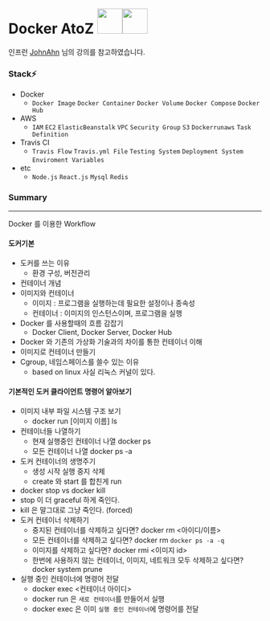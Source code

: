 # Docker AtoZ <code><img width="50" height="50" src="https://www.vectorlogo.zone/logos/docker/docker-icon.svg"></code><code><img width="50" height="50" src="https://user-images.githubusercontent.com/69495129/154376975-37aa19cc-cbe0-439c-ab4f-effa57ba3cab.png"></code>
인프런 [JohnAhn](https://www.inflearn.com/course/%EB%94%B0%EB%9D%BC%ED%95%98%EB%A9%B0-%EB%B0%B0%EC%9A%B0%EB%8A%94-%EB%8F%84%EC%BB%A4-ci) 님의 강의를 참고하였습니다.

### Stack⚡

- Docker
  - `Docker Image` `Docker Container` `Docker Volume` `Docker Compose` `Docker Hub`
- AWS
  -  `IAM` `EC2` `ElasticBeanstalk` `VPC` `Security Group` `S3` `Dockerrunaws` `Task Definition`
- Travis CI
  -  `Travis Flow` `Travis.yml File` `Testing System` `Deployment System` `Enviroment Variables`
- etc
  -  `Node.js` `React.js` `Mysql` `Redis`



### Summary

---

Docker 를 이용한 Workflow

#### 도커기본

- 도커를 쓰는 이유 
  - 환경 구성, 버전관리
- 컨테이너 개념
- 이미지와 컨테이너 
  - 이미지 : 프로그램을 실행하는데 필요한 설정이나 종속성
  - 컨테이너 : 이미지의 인스턴스이며, 프로그램을 실행
- Docker 를 사용할때의 흐름 감잡기
  - Docker Client, Docker Server, Docker Hub
- Docker 와 기존의 가상화 기술과의 차이를 통한 컨테이너 이해
- 이미지로 컨테이너 만들기
- Cgroup, 네임스페이스를 쓸수 있는 이유 
  - based on linux 사실 리눅스 커널이 있다.

#### 기본적인 도커 클라이언트 명령어 알아보기

- 이미지 내부 파일 시스템 구조 보기
  -  docker run [이미지 이름] ls
- 컨테이너들 나열하기
  - 현재 실행중인 컨테이너 나열 docker ps
  - 모든 컨테이너 나열  docker ps -a
- 도커 컨테이너의 생명주기
  -  생성 시작 실행 중지 삭제 
  -  create 와 start 를 합친게 run 
-  docker stop vs docker kill
  -  stop 이 더 graceful 하게 죽인다.
  -  kill 은 말그대로 그냥 죽인다. (forced)
- 도커 컨테이너 삭제하기
  - 중지된 컨테이너를 삭제하고 싶다면? docker rm <아이디/이름>
  - 모든 컨테이너를 삭제하고 싶다면? docker rm `docker ps -a -q`
  - 이미지를 삭제하고 싶다면? docker rmi <이미지 id>
  - 한번에 사용하지 않는 컨테이너, 이미지, 네트워크 모두 삭제하고 싶다면? docker system prune
- 실행 중인 컨테이너에 명령어 전달
  - docker exec <컨테이너 아이디>
  - docker run 은 `새로 컨테이너`를 만들어서 실행
  - docker exec 은 이미 `실행 중인 컨테이너`에 명령어를 전달

